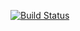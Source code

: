 [![Build Status](https://travis-ci.org/szingaro/szingaro.github.io.svg?branch=master)](https://travis-ci.org/szingaro/szingaro.github.io)
